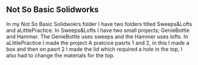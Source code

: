 ## Not So Basic Solidworks

In my Not So Basic Solidwokrs folder I have two folders titled Sweeps&Lofts and aLittlePractice.
In Sweeps&Lofts I have two small projects; GenieBottle and Hammer. The GenieBottle uses sweeps and the Hammer uses lofts. 
In aLittlePractice I made the project A pratcice pasrts 1 and 2, in this I made a box and then on pasrt 2 I made the lid which required a hole in the top, I also had to change the materials for the top. 
